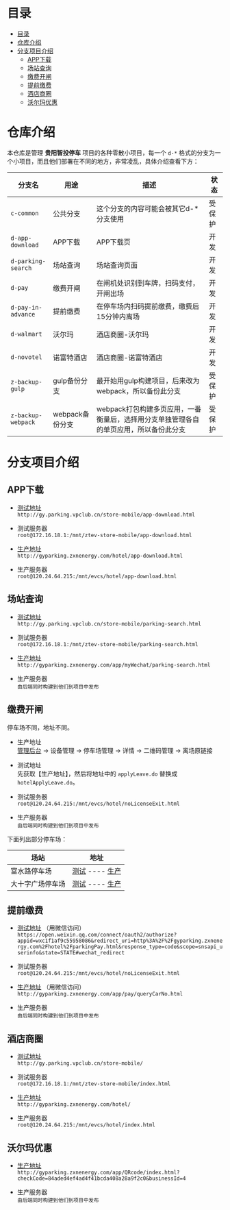 # 目录
- [目录](#%e7%9b%ae%e5%bd%95)
- [仓库介绍](#%e4%bb%93%e5%ba%93%e4%bb%8b%e7%bb%8d)
- [分支项目介绍](#%e5%88%86%e6%94%af%e9%a1%b9%e7%9b%ae%e4%bb%8b%e7%bb%8d)
  - [APP下载](#app%e4%b8%8b%e8%bd%bd)
  - [场站查询](#%e5%9c%ba%e7%ab%99%e6%9f%a5%e8%af%a2)
  - [缴费开闸](#%e7%bc%b4%e8%b4%b9%e5%bc%80%e9%97%b8)
  - [提前缴费](#%e6%8f%90%e5%89%8d%e7%bc%b4%e8%b4%b9)
  - [酒店商圈](#%e9%85%92%e5%ba%97%e5%95%86%e5%9c%88)
  - [沃尔玛优惠](#%e6%b2%83%e5%b0%94%e7%8e%9b%e4%bc%98%e6%83%a0)
  
# 仓库介绍
本仓库是管理 __贵阳智投停车__ 项目的各种零散小项目，每一个 `d-*` 格式的分支为一个小项目，而且他们部署在不同的地方，非常凌乱，具体介绍查看下方：

|分支名|用途|描述|状态
|---|---|---|---|
|`c-common`| 公共分支| 这个分支的内容可能会被其它d-*分支使用| 受保护|
|`d-app-download`| APP下载| APP下载页| 开发|
|`d-parking-search`| 场站查询| 场站查询页面| 开发|
|`d-pay`| 缴费开闸| 在闸机处识别到车牌，扫码支付，开闸出场 | 开发|
|`d-pay-in-advance`| 提前缴费| 在停车场内扫码提前缴费，缴费后15分钟内离场| 开发|
|`d-walmart`| 沃尔玛 | 酒店商圈-沃尔玛 | 开发|
|`d-novotel`| 诺富特酒店 | 酒店商圈-诺富特酒店 | 开发|
|`z-backup-gulp`| gulp备份分支 | 最开始用gulp构建项目，后来改为webpack，所以备份此分支 | 受保护|
|`z-backup-webpack`| webpack备份分支 | webpack打包构建多页应用，一番衡量后，选择用分支单独管理各自的单页应用，所以备份此分支 | 受保护|

# 分支项目介绍

## APP下载
- [测试地址](http://gy.parking.vpclub.cn/store-mobile/app-download.html)  
`http://gy.parking.vpclub.cn/store-mobile/app-download.html`

- 测试服务器   
  `root@172.16.18.1:/mnt/ztev-store-mobile/app-download.html`

- [生产地址](http://gyparking.zxnenergy.com/hotel/app-download.html)  
`http://gyparking.zxnenergy.com/hotel/app-download.html`

- 生产服务器  
  `root@120.24.64.215:/mnt/evcs/hotel/app-download.html`

## 场站查询
- [测试地址](http://gy.parking.vpclub.cn/store-mobile/parking-search.html)  
`http://gy.parking.vpclub.cn/store-mobile/parking-search.html`

- 测试服务器   
  `root@172.16.18.1:/mnt/ztev-store-mobile/parking-search.html`

- [生产地址](http://gyparking.zxnenergy.com/app/myWechat/parking-search.html)  
`http://gyparking.zxnenergy.com/app/myWechat/parking-search.html`

- 生产服务器  
  `由后端同时构建到他们到项目中发布`

## 缴费开闸
停车场不同，地址不同。
- 生产地址  
  [管理后台](http://gyparking.zxnenergy.com/admin/index.html#ztev-park-station-manage) -> 设备管理 -> 停车场管理 -> 详情 -> 二维码管理 -> 离场原链接
  
- 测试地址  
  先获取【生产地址】，然后将地址中的 `applyLeave.do` 替换成 `hotelApplyLeave.do`。  

- 测试服务器   
  `root@120.24.64.215:/mnt/evcs/hotel/noLicenseExit.html`

- 生产服务器  
  `由后端同时构建到他们到项目中发布`

下面列出部分停车场：

| 场站 | 地址 |
| --- | --- |
|富水路停车场|[测试](https://open.weixin.qq.com/connect/oauth2/authorize?appid=wxc1f1af9c55958086&redirect_uri=http%3A%2F%2Fgyparking.zxnenergy.com%2Fapp%2FparkingChargeWechat%2Fpay%2FhotelApplyLeave.do%3FstationOid%3Dztev.plstation%3D0x020211011100000005%26barrierOid%3D20191015113411d49faa83d4794513a42542f55ff153c5&response_type=code&scope=snsapi_userinfo&state=STATE#wechat_redirect) ---- [生产](https://open.weixin.qq.com/connect/oauth2/authorize?appid=wxc1f1af9c55958086&redirect_uri=http%3A%2F%2Fgyparking.zxnenergy.com%2Fapp%2FparkingChargeWechat%2Fpay%2FapplyLeave.do%3FstationOid%3Dztev.plstation%3D0x020211011100000005%26barrierOid%3D20191015113411d49faa83d4794513a42542f55ff153c5&response_type=code&scope=snsapi_userinfo&state=STATE#wechat_redirect)|
|大十字广场停车场|[测试](https://open.weixin.qq.com/connect/oauth2/authorize?appid=wxc1f1af9c55958086&redirect_uri=http%3A%2F%2Fgyparking.zxnenergy.com%2Fapp%2FparkingChargeWechat%2Fpay%2FhotelApplyLeave.do%3FstationOid%3Dztev.plstation%3D0x040411081800000001%26barrierOid%3D2019102314354193e3f128b7774069b156304e579d2453&response_type=code&scope=snsapi_userinfo&state=STATE#wechat_redirect) ---- [生产](https://open.weixin.qq.com/connect/oauth2/authorize?appid=wxc1f1af9c55958086&redirect_uri=http%3A%2F%2Fgyparking.zxnenergy.com%2Fapp%2FparkingChargeWechat%2Fpay%2FapplyLeave.do%3FstationOid%3Dztev.plstation%3D0x040411081800000001%26barrierOid%3D2019102314354193e3f128b7774069b156304e579d2453&response_type=code&scope=snsapi_userinfo&state=STATE#wechat_redirect)|


## 提前缴费

- [测试地址](https://open.weixin.qq.com/connect/oauth2/authorize?appid=wxc1f1af9c55958086&redirect_uri=http%3A%2F%2Fgyparking.zxnenergy.com%2Fhotel%2FparkingPay.html&response_type=code&scope=snsapi_userinfo&state=STATE#wechat_redirect) （用微信访问）  
`https://open.weixin.qq.com/connect/oauth2/authorize?appid=wxc1f1af9c55958086&redirect_uri=http%3A%2F%2Fgyparking.zxnenergy.com%2Fhotel%2FparkingPay.html&response_type=code&scope=snsapi_userinfo&state=STATE#wechat_redirect`

- 测试服务器   
  `root@120.24.64.215:/mnt/evcs/hotel/noLicenseExit.html`

- [生产地址](http://gyparking.zxnenergy.com/app/pay/queryCarNo.html) （用微信访问）  
`http://gyparking.zxnenergy.com/app/pay/queryCarNo.html`
  
- 生产服务器  
  `由后端同时构建到他们到项目中发布`

## 酒店商圈
- [测试地址](http://gy.parking.vpclub.cn/store-mobile/)  
`http://gy.parking.vpclub.cn/store-mobile/`

- 测试服务器  
  `root@172.16.18.1:/mnt/ztev-store-mobile/index.html`

- [生产地址](http://gyparking.zxnenergy.com/hotel/)  
`http://gyparking.zxnenergy.com/hotel/`
  
- 生产服务器  
  `root@120.24.64.215:/mnt/evcs/hotel/index.html`


## 沃尔玛优惠

- [生产地址](http://gyparking.zxnenergy.com/app/QRcode/index.html?checkCode=84aded4ef4ad4f41bcda408a28a9f2c0&businessId=4)  
`http://gyparking.zxnenergy.com/app/QRcode/index.html?checkCode=84aded4ef4ad4f41bcda408a28a9f2c0&businessId=4`
  
- 生产服务器  
  `由后端同时构建到他们到项目中发布`


